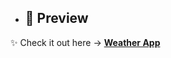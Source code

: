 - ## 🌟 Preview  

✨ Check it out here → **[Weather App](https://sowndhar-country-finder.netlify.app/)**  

